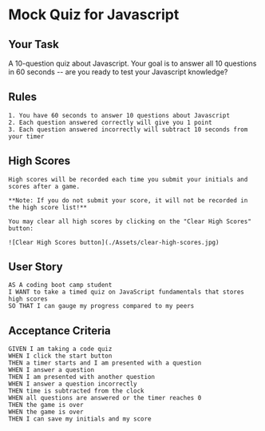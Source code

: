 # Mock Quiz for Javascript

## Your Task
A 10-question quiz about Javascript. Your goal is to answer all 10 questions in 60 seconds -- are you ready to test your Javascript knowledge?

## Rules

```
1. You have 60 seconds to answer 10 questions about Javascript
2. Each question answered correctly will give you 1 point
3. Each question answered incorrectly will subtract 10 seconds from your timer
```

## High Scores

```
High scores will be recorded each time you submit your initials and scores after a game.

**Note: If you do not submit your score, it will not be recorded in the high score list!**

You may clear all high scores by clicking on the "Clear High Scores" button:

![Clear High Scores button](./Assets/clear-high-scores.jpg)

```


## User Story

```
AS A coding boot camp student
I WANT to take a timed quiz on JavaScript fundamentals that stores high scores
SO THAT I can gauge my progress compared to my peers
```

## Acceptance Criteria

```
GIVEN I am taking a code quiz
WHEN I click the start button
THEN a timer starts and I am presented with a question
WHEN I answer a question
THEN I am presented with another question
WHEN I answer a question incorrectly
THEN time is subtracted from the clock
WHEN all questions are answered or the timer reaches 0
THEN the game is over
WHEN the game is over
THEN I can save my initials and my score
```

